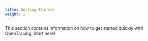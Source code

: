 ```yaml
---
title: Getting Started
weight: 1
---
```


This section contains information on how to get started quickly with OpenTracing. Start here!